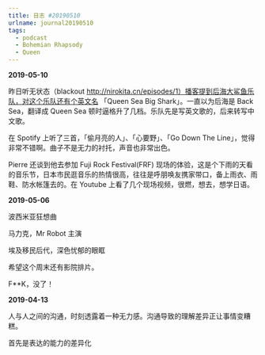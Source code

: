 ```yaml
---
title: 日志 #20190510
urlname: journal20190510
tags:
  - podcast
  - Bohemian Rhapsody
  - Queen
---
```




**2019-05-10**

昨日听无状态（blackout http://nirokita.cn/episodes/1）播客提到后海大鲨鱼乐队，对这个乐队还有个英文名 「Queen Sea Big Shark」。一直以为后海是 Back Sea，翻译成 Queen Sea 顿时逼格升了几档。乐队先是写英文歌的，后来转写中文歌。

在 Spotify 上听了三首，「偷月亮的人」、「心要野」、「Go Down The Line」，觉得非常不错啊。曲子不是无力的衬托，声音也非常出色。



Pierre 还谈到他去参加 Fuji Rock Festival(FRF) 现场的体验，这是个下雨的天看的音乐节，日本市民逛音乐的热情很高，往往是呼朋唤友携家带口，备上雨衣、雨鞋、防水帐篷去的。在 Youtube 上看了几个现场视频，很燃，想去，想学日语。



**2019-05-06**

波西米亚狂想曲

 

马力克，Mr Robot 主演

埃及移民后代，深色忧郁的眼眶



希望这个周末还有影院排片。

F**K，没了！



**2019-04-13**

人与人之间的沟通，时刻透露着一种无力感。沟通导致的理解差异正让事情变糟糕。

首先是表达的能力的差异化